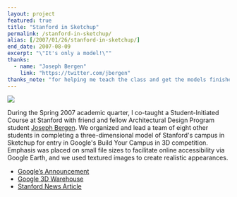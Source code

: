 ```yaml
---
layout: project
featured: true
title: "Stanford in Sketchup"
permalink: /stanford-in-sketchup/
alias: [/2007/01/26/stanford-in-sketchup/]
end_date: 2007-08-09
excerpt: "\"It's only a model!\""
thanks:
  - name: "Joseph Bergen"
    link: "https://twitter.com/jbergen"
thanks_note: "for helping me teach the class and get the models finished."
---
```

![](/projects/google_earth.jpg)

During the Spring 2007 academic quarter, I co-taught a Student-Initiated Course at Stanford with friend and fellow Architectural Design Program student [Joseph Bergen][1]. We organized and lead a team of eight other students in completing a three-dimensional model of Stanford's campus in Sketchup for entry in Google's Build Your Campus in 3D competition. Emphasis was placed on small file sizes to facilitate online accessibility via Google Earth, and we used textured images to create realistic appearances.

*   [Google&#8217;s Announcement][2]
*   [Google 3D Warehouse][3]
*   [Stanford News Article][4]

 [1]: http://www.neutralsurface.com/
 [2]: http://sketchup.google.com/intl/en/competitions/previous/2007results.html
 [3]: http://sketchup.google.com/3dwarehouse/cldetails?mid=6e2fdd773553172ca220ec5661166ec7
 [4]: http://news-service.stanford.edu/news/2007/august22/google-082207.html
